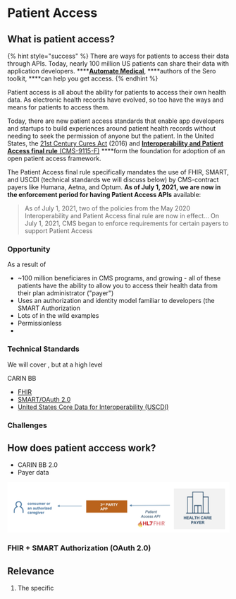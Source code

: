 # Patient Access

## What is patient access?

{% hint style="success" %}
There are ways for patients to access their data through APIs. Today, nearly 100 million US patients can share their data with application developers. ****[**Automate Medical**](https://www.automatemedical.com/), ****authors of the Sero toolkit, ****can help you get access.
{% endhint %}

Patient access is all about the ability for patients to access their own health data. As electronic health records have evolved, so too have the ways and means for patients to access them.

Today, there are new patient access standards that enable app developers and startups to build experiences around patient health records without needing to seek the permission of anyone but the patient. In the United States, the [21st Century Cures Act](https://en.wikipedia.org/wiki/21st_Century_Cures_Act) \(2016\) and [**Interoperability and Patient Access final rule** \(CMS-9115-F\)](https://www.cms.gov/Regulations-and-Guidance/Guidance/Interoperability/index) ****form the foundation for adoption of an open patient access framework.

The Patient Access final rule specifically mandates the use of FHIR, SMART, and USCDI \(technical standards we will discuss below\) by CMS-contract payers like Humana, Aetna, and Optum. **As of July 1, 2021, we are now in the enforcement period for having Patient Access APIs** available:

> As of July 1, 2021, two of the policies from the May 2020 Interoperability and Patient Access final rule are now in effect... On July 1, 2021, CMS began to enforce requirements for certain payers to support Patient Access

### Opportunity

As a result of 

* ~100 million beneficiares in CMS programs, and growing - all of these patients have the ability to allow you to access their health data from their plan administrator \("payer"\)
* Uses an authorization and identity model familiar to developers \(the SMART Authorization 
* Lots of in the wild examples
* Permissionless
* 
### Technical Standards

We will cover , but at a high level

 CARIN BB 

* [FHIR](fhir.md#what-is-fhir)
* [SMART/OAuth 2.0](http://hl7.org/fhir/smart-app-launch/)
* [United States Core Data for Interoperability \(USCDI\)](https://www.healthit.gov/isa/united-states-core-data-interoperability-uscdi)

### Challenges

## How does patient acccess work?

* CARIN BB 2.0
* Payer data

![](../../.gitbook/assets/image%20%284%29.png)

### FHIR + SMART Authorization \(OAuth 2.0\)



## Relevance

1. The specific 





